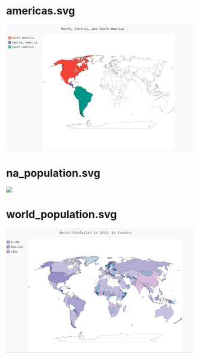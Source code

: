 # americas.svg
![](images/americas.png)
# na_population.svg
![](images/na_population.png)
# world_population.svg
![](images/world_population.png)

